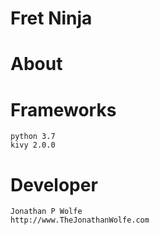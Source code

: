 # Fret Ninja
	
# About

# Frameworks
	python 3.7
	kivy 2.0.0
# Developer
	Jonathan P Wolfe
	http://www.TheJonathanWolfe.com
